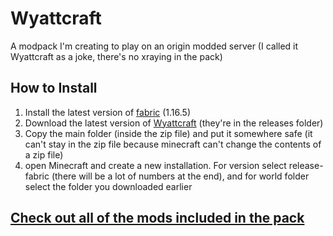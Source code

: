# Wyattcraft

A modpack I'm creating to play on an origin modded server (I called it Wyattcraft as a joke, there's no xraying in the pack)

<h2>How to Install</h2>

1. Install the latest version of <a href="https://fabricmc.net/use/">fabric</a> (1.16.5)
2. Download the latest version of <a href="https://github.com/FA1C0Nl-lAWK/Wyattcraft-Modpack/tree/main/Releases">Wyattcraft</a> (they're in the releases folder)
3. Copy the main folder (inside the zip file) and put it somewhere safe (it can't stay in the zip file because minecraft can't change the contents of a zip file)
4. open Minecraft and create a new installation. For version select release-fabric (there will be a lot of numbers at the end), and for world folder select the folder you downloaded earlier

<h2><a href="https://github.com/FA1C0Nl-lAWK/Wyattcraft-Modpack/blob/main/MODS.md">Check out all of the mods included in the pack</a></h2>
